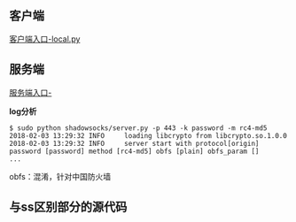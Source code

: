 



## 客户端



[客户端入口-local.py](https://github.com/shadowsocksr-backup/shadowsocksr/blob/master/shadowsocks/local.py)


## 服务端

[服务端入口-](https://github.com/shadowsocksr-backup/shadowsocksr/blob/master/shadowsocks/server.py)



**log分析**

```
$ sudo python shadowsocks/server.py -p 443 -k password -m rc4-md5
2018-02-03 13:29:32 INFO     loading libcrypto from libcrypto.so.1.0.0
2018-02-03 13:29:32 INFO     server start with protocol[origin] password [password] method [rc4-md5] obfs [plain] obfs_param []
...
```


obfs：混淆，针对中国防火墙



## 与ss区别部分的源代码
